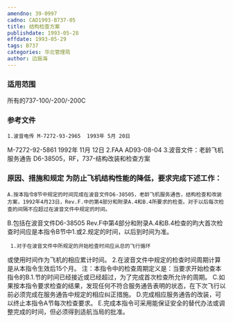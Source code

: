 ```yaml
---
amendno: 39-0997
cadno: CAD1993-B737-05
title: 结构检查方案
publishdate: 1993-05-28
effdate: 1993-05-29
tags: B737
categories: 华北管理局
author: 边振海
---
```


### 适用范围 
所有的737-100/-200/-200C

<!--more-->
### 参考文件
    1.波音电传 M-7272-93-2965  1993年 5月 20日
 M-7272-92-5861  1992年 11月 12日    2.FAA AD93-08-04 
    3.波音文件：老龄飞机服务通告 D6-38505，RF，737-结构改装和检查方案

### 原因、措施和规定     为防止飞机结构性能的降低，要求完成下述工作： 
    A.按本指令B节中规定的时间完成在波音文件D6-38505，老龄飞机服务通告，结构检查和改装方案，1992年4月23日，Rev.F.中的第4部分和附录A.4和B.4所要求的检查。对于以后每次检查的间隔不应超过在波音文件中规定的时间。 
B.包括在波音文件D6-38505 Rev.F中第4部分和附录A.4和B.4检查的昀大首次检查时间应是本指令B节中1.或2.规定的时间，以后到时间为准。 

     1.对于在波音文件中所规定的开始检查时间应从总的飞行循环
  
或使用时间作为飞机的相应累计时间。
     2.在波音文件中规定的检查时间周期计算是从本指令生效后15个月。 
    注：本指令中的检查周期定义是：当要求开始检查本指令的B.1.节的时间已经接近或已经超过，为了完成首次检查所允许的周期。 
    C.如果按本指令要求检查的结果，发现任何不符合服务通告表明的状态，在下次飞行以前必须完成在服务通告中规定的相应纠正措施。
    D.完成相应服务通告的改装，可以终止本指令A节每次检查要求。
    E.完成本指令可采用能保证安全的替代办法或调整完成的时间，但必须得到适航当局的批准。

